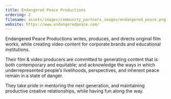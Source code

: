 ```yaml
---
title: Endangered Peace Productions
ordering: 2
filename: assets/images/community_partners_images/endangered_peace.png
website: https://www.endangeredpeace.com/
---
```


Endangered Peace Productions writes, produces, and directs original film works, while creating video content for corporate brands and educational institutions. 

Their film & video producers are committed to generating content that is both contemporary and equitable; and acknowledge the ways in which underrepresented people’s livelihoods, perspectives, and inherent peace remain in a state of danger. 

They take pride in mentoring the next generation, and maintaining productive creative relationships, while having fun along the way.